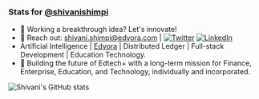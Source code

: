 ### Stats for [@shivanishimpi](https://github.com/shivanishimpi/)

- 🚀 Working a breakthrough idea? Let's innovate! 
- 🔗 Reach out: [shivani.shimpi@edvora.com](https://mailto:shivani.shimpi@edvora.com) | [![Twitter][1.2]][1] [![LinkedIn][2.2]][2]
- Artificial Intelligence | [Edvora](https://edvora.com) | Distributed Ledger | Full-stack Development | Education Technology.
- 🔭 Building the future of Edtech+ with a long-term mission for Finance, Enterprise, Education, and Technology, individually and incorporated.


[1.2]: https://user-images.githubusercontent.com/26264600/88994487-151cad00-d31b-11ea-8795-da01dd1f29d7.png
[2.2]: https://user-images.githubusercontent.com/26264600/88994287-99226500-d31a-11ea-9a80-a91afd654777.png

[1]: https://twitter.com/ShimpiShivani
[2]: https://www.linkedin.com/in/shivani-shimpi-5113a8170/

![Shivani's GitHub stats](https://github-readme-stats.vercel.app/api?username=shivanishimpi&show_icons=true&theme=great-gatsby) 



